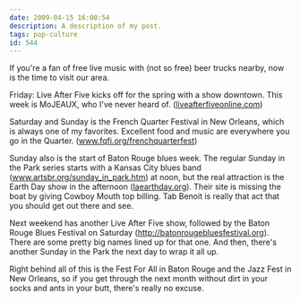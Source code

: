 ```yaml
---
date: 2009-04-15 16:00:54
description: A description of my post.
tags: pop-culture
id: 544
---
```

If you're a fan of free live music with (not so free) beer trucks nearby, now is the time to visit our area.

Friday:  Live After Five kicks off for the spring with a show downtown.  This week is MoJEAUX, who I've never heard of.  (<a href="http://liveafterfiveonline.com" target="_blank">liveafterfiveonline.com</a>)
<!--more-->
Saturday and Sunday is the French Quarter Festival in New Orleans, which is always one of my favorites.  Excellent food and music are everywhere you go in the Quarter. (<a href="http://www.fqfi.org/frenchquarterfest/" target="_blank">www.fqfi.org/frenchquarterfest</a>)

Sunday also is the start of Baton Rouge blues week.  The regular Sunday in the Park series starts with a Kansas City blues band (<a href="http://www.artsbr.org/sunday_in_park.htm" target="_blank">www.artsbr.org/sunday_in_park.htm</a>) at noon, but the real attraction is the Earth Day show in the afternoon (<a href="http://laearthday.org/Welcome_files/EDEvents.jpg" target="_blank">laearthday.org</a>).  Their site is missing the boat by giving Cowboy Mouth top billing.  Tab Benoit is really that act that you should get out there and see.

Next weekend has another Live After Five show, followed by the Baton Rouge Blues Festival on Saturday (<a href="http://batonrougebluesfestival.org/m_24.asp" target="_blank">http://batonrougebluesfestival.org</a>).  There are some pretty big names lined up for that one.  And then, there's another Sunday in the Park the next day to wrap it all up.

Right behind all of this is the Fest For All in Baton Rouge and the Jazz Fest in New Orleans, so if you get through the next month without dirt in your socks and ants in your butt, there's really no excuse.